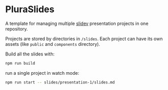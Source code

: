 # PluraSlides

A template for managing multiple [slidev](https://sli.dev) presentation projects in one repository.

Projects are stored by directories in `/slides`. Each project can have its own assets (like `public` and `components` directory).

Build all the slides with:

```sh
npm run build
```

run a single project in watch mode:

```sh
npm run start -- slides/presentation-1/slides.md
```
